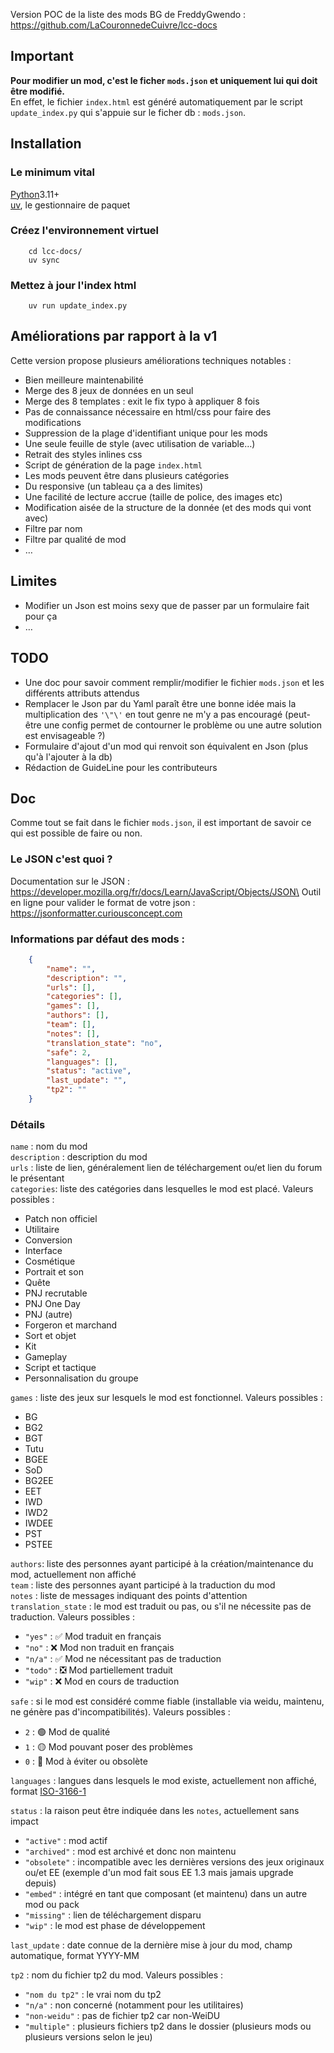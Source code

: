 Version POC de la liste des mods BG de FreddyGwendo : https://github.com/LaCouronnedeCuivre/lcc-docs

## Important

**Pour modifier un mod, c'est le ficher `mods.json` et uniquement lui qui doit être modifié.**\
En effet, le fichier `index.html` est généré automatiquement par le script `update_index.py` qui s'appuie sur le ficher db : `mods.json`.


## Installation

### Le minimum vital

[Python](https://www.python.org/downloads/)3.11+\
[uv](https://docs.astral.sh/uv/getting-started/installation/), le gestionnaire de paquet

### Créez l'environnement virtuel
```
    cd lcc-docs/
    uv sync
```

### Mettez à jour l'index html

```
    uv run update_index.py
```



## Améliorations par rapport à la v1

Cette version propose plusieurs améliorations techniques notables :
* Bien meilleure maintenabilité
* Merge des 8 jeux de données en un seul
* Merge des 8 templates : exit le fix typo à appliquer 8 fois
* Pas de connaissance nécessaire en html/css pour faire des modifications
* Suppression de la plage d'identifiant unique pour les mods
* Une seule feuille de style (avec utilisation de variable…)
* Retrait des styles inlines css
* Script de génération de la page `index.html`
* Les mods peuvent être dans plusieurs catégories
* Du responsive (un tableau ça a des limites)
* Une facilité de lecture accrue (taille de police, des images etc)
* Modification aisée de la structure de la donnée (et des mods qui vont avec)
* Filtre par nom
* Filtre par qualité de mod
* …

## Limites
* Modifier un Json est moins sexy que de passer par un formulaire fait pour ça
* …


## TODO
* Une doc pour savoir comment remplir/modifier le fichier `mods.json` et les différents attributs attendus
* Remplacer le Json par du Yaml paraît être une bonne idée mais la multiplication des `'\"\'` en tout genre ne m'y a pas encouragé (peut-être une config permet de contourner le problème ou une autre solution est envisageable ?)
* Formulaire d'ajout d'un mod qui renvoit son équivalent en Json (plus qu'à l'ajouter à la db)
* Rédaction de GuideLine pour les contributeurs


## Doc

Comme tout se fait dans le fichier `mods.json`, il est important de savoir ce qui est possible de faire ou non.

### Le JSON c'est quoi ?
Documentation sur le JSON : https://developer.mozilla.org/fr/docs/Learn/JavaScript/Objects/JSON\
Outil en ligne pour valider le format de votre json : https://jsonformatter.curiousconcept.com


### Informations par défaut des mods :
```json
    {
        "name": "",
        "description": "",
        "urls": [],
        "categories": [],
        "games": [],
        "authors": [],
        "team": [],
        "notes": [],
        "translation_state": "no",
        "safe": 2,
        "languages": [],
        "status": "active",
        "last_update": "",
        "tp2": ""
    }
```


### Détails
`name` : nom du mod\
`description` : description du mod\
`urls` : liste de lien, généralement lien de téléchargement ou/et lien du forum le présentant\
`categories`: liste des catégories dans lesquelles le mod est placé. Valeurs possibles :
 - Patch non officiel
 - Utilitaire
 - Conversion
 - Interface
 - Cosmétique
 - Portrait et son
 - Quête
 - PNJ recrutable
 - PNJ One Day
 - PNJ (autre)
 - Forgeron et marchand
 - Sort et objet
 - Kit
 - Gameplay
 - Script et tactique
 - Personnalisation du groupe

`games` : liste des jeux sur lesquels le mod est fonctionnel. Valeurs possibles :
 - BG
 - BG2
 - BGT
 - Tutu
 - BGEE
 - SoD
 - BG2EE
 - EET
 - IWD
 - IWD2
 - IWDEE
 - PST
 - PSTEE

`authors`: liste des personnes ayant participé à la création/maintenance du mod, actuellement non affiché\
`team` : liste des personnes ayant participé à la traduction du mod\
`notes` : liste de messages indiquant des points d'attention\
`translation_state` : le mod est traduit ou pas, ou s'il ne nécessite pas de traduction. Valeurs possibles :
 - `"yes"` : ✅ Mod traduit en français
 - `"no"` : ❌ Mod non traduit en français
 - `"n/a"` : ✅ Mod ne nécessitant pas de traduction
 - `"todo"` : ❎ Mod partiellement traduit
 - `"wip"` : ❌ Mod en cours de traduction

`safe` : si le mod est considéré comme fiable (installable via weidu, maintenu, ne génère pas d'incompatibilités). Valeurs possibles :
 - `2` : 🟢 Mod de qualité
 - `1` : 🟡 Mod pouvant poser des problèmes
 - `0` : 🔴 Mod à éviter ou obsolète

`languages` : langues dans lesquels le mod existe, actuellement non affiché, format [ISO-3166-1](https://fr.wikipedia.org/wiki/ISO_3166-1)

`status` : la raison peut être indiquée dans les `notes`, actuellement sans impact
 - `"active"` : mod actif
 - `"archived"` : mod est archivé et donc non maintenu
 - `"obsolete"` : incompatible avec les dernières versions des jeux originaux ou/et EE (exemple d'un mod fait sous EE 1.3 mais jamais upgrade depuis)
 - `"embed"` : intégré en tant que composant (et maintenu) dans un autre mod ou pack
 - `"missing"` : lien de téléchargement disparu
 - `"wip"` : le mod est phase de développement

`last_update` : date connue de la dernière mise à jour du mod, champ automatique, format YYYY-MM

`tp2` : nom du fichier tp2 du mod. Valeurs possibles :
 - `"nom du tp2"` : le vrai nom du tp2
 - `"n/a"` : non concerné (notamment pour les utilitaires)
 - `"non-weidu"` : pas de fichier tp2 car non-WeiDU
 - `"multiple"` : plusieurs fichiers tp2 dans le dossier (plusieurs mods ou plusieurs versions selon le jeu)
